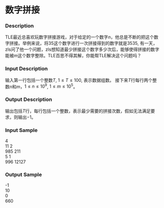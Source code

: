 # 数字拼接

### Description

TLE最近总喜欢玩数字拼接游戏，对于给定的一个数字$n$，他总是不断的把这个数字拼接。举例来说，将$35$这个数字进行一次拼接得到的数字就是$3535$, 有一天，zls问了他一个问题，zls想知道最少拼接这个数字多少次后，能够使得拼接的数字能被$m$这个数字整除。TLE百思不得其解，你能帮TLE解决这个问题吗？

### Input Description

输入第一行包括一个整数$T$, $1 \leq T \leq100$, 表示数据组数。
接下来$T$行每行两个整数$n$和$m$，$1 \leq  n \leq 10^9$, $1\leq m \leq 10^5$。


### Output Description

输出包括$T$行，每行包括一个整数，表示最少需要的拼接次数，假如无法满足要求，则输出$-1$。

### Input Sample

4<br>11 2<br>985 211<br>5 1<br>996 12127

### Output Sample

-1<br>10<br>0<br>660

